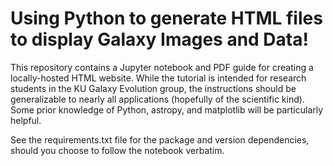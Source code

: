 # Using Python to generate HTML files to display Galaxy Images and Data!

This repository contains a Jupyter notebook and PDF guide for creating a locally-hosted HTML website.  While the tutorial is intended for research students in the KU Galaxy Evolution group, the instructions should be generalizable to nearly all applications (hopefully of the scientific kind). Some prior knowledge of Python, astropy, and matplotlib will be particularly helpful. 

See the requirements.txt file for the package and version dependencies, should you choose to follow the notebook verbatim.

